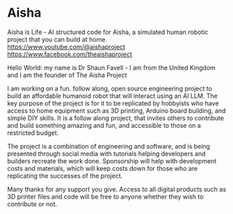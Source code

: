 # Aisha

Aisha is Life - AI structured code for Aisha, a simulated human robotic project that you can build at home.
https://www.youtube.com/@aishaproject 
https://www.facebook.com/theaishaproject
 
Hello World: my name is Dr Shaun Favell - I am from the United Kingdom and I am the founder of The Aisha Project

I am working on a fun. follow along, open source engineering project to build an affordable humanoid robot that will interact using an AI LLM. The key purpose of the project is for it to be replicated by hobbyists who have access to home equipment such as 3D printing, Arduino board building, and simple DIY skills. It is a follow along project, that invites others to contribute and build something amazing and fun, and accessible to those on a restricted budget.

The project is a combination of engineering and software, and is being presented through social media with tutorials helping developers and builders recreate the work done. Sponsorship will help with development costs and materials, which will keep costs down for those who are replicating the successes of the project.

Many thanks for any support you give. Access to all digital products such as 3D printer files and code will be free to anyone whether they wish to contribute or not.